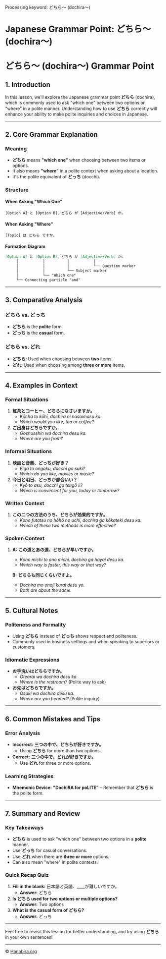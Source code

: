Processing keyword: どちら～ (dochira～)
# Japanese Grammar Point: どちら～ (dochira～)
# どちら～ (dochira～) Grammar Point
## 1. Introduction
In this lesson, we'll explore the Japanese grammar point **どちら** (dochira), which is commonly used to ask "which one" between two options or "where" in a polite manner. Understanding how to use **どちら** correctly will enhance your ability to make polite inquiries and choices in Japanese.

---
## 2. Core Grammar Explanation
### Meaning
- **どちら** means **"which one"** when choosing between two items or options.
- It also means **"where"** in a polite context when asking about a location.
- It's the polite equivalent of **どっち** (docchi).
### Structure
#### When Asking "Which One"
```plaintext
[Option A] と [Option B]、どちら が [Adjective/Verb] か。
```
#### When Asking "Where"
```plaintext
[Topic] は どちら ですか。
```
#### Formation Diagram
```markdown
[Option A] と [Option B]、どちら が [Adjective/Verb] か。
     │           │          │           │
     │           │          │           └── Question marker
     │           │          └── Subject marker
     │           └── "Which one"
     └── Connecting particle "and"
```
---
## 3. Comparative Analysis
### どちら vs. どっち
- **どちら** is the **polite** form.
- **どっち** is the **casual** form.
### どちら vs. どれ
- **どちら**: Used when choosing between **two** items.
- **どれ**: Used when choosing among **three or more** items.
---
## 4. Examples in Context
### Formal Situations
1. **紅茶とコーヒー、どちらになさいますか。**
   - *Kōcha to kōhī, dochira ni nasaimasu ka.*
   - *Which would you like, tea or coffee?*
2. **ご出身はどちらですか。**
   - *Goshusshin wa dochira desu ka.*
   - *Where are you from?*
### Informal Situations
1. **映画と音楽、どっちが好き？**
   - *Eiga to ongaku, docchi ga suki?*
   - *Which do you like, movies or music?*
2. **今日と明日、どっちが都合いい？**
   - *Kyō to asu, docchi ga tsugō ii?*
   - *Which is convenient for you, today or tomorrow?*
### Written Context
1. **この二つの方法のうち、どちらが効果的ですか。**
   - *Kono futatsu no hōhō no uchi, dochira ga kōkateki desu ka.*
   - *Which of these two methods is more effective?*
### Spoken Context
1. **A:** **この道とあの道、どちらが早いですか。**
   - *Kono michi to ano michi, dochira ga hayai desu ka.*
   - *Which way is faster, this way or that way?*
   
   **B:** **どちらも同じくらいですよ。**
   - *Dochira mo onaji kurai desu yo.*
   - *Both are about the same.*
---
## 5. Cultural Notes
### Politeness and Formality
- Using **どちら** instead of **どっち** shows respect and politeness.
- Commonly used in business settings and when speaking to superiors or customers.
### Idiomatic Expressions
- **お手洗いはどちらですか。**
  - *Otearai wa dochira desu ka.*
  - *Where is the restroom?* (Polite way to ask)
- **お先はどちらですか。**
  - *Osaki wa dochira desu ka.*
  - *Where are you headed?* (Polite inquiry)
---
## 6. Common Mistakes and Tips
### Error Analysis
- **Incorrect:** **三つの中で、どちらが好きですか。**
  - Using **どちら** for more than two options.
- **Correct:** **三つの中で、どれが好きですか。**
  - Use **どれ** for three or more options.
### Learning Strategies
- **Mnemonic Device:** **"DochiRA for poLITE"** – Remember that **どちら** is the polite form.
---
## 7. Summary and Review
### Key Takeaways
- **どちら** is used to ask "which one" between two options in a **polite** manner.
- Use **どっち** for casual conversations.
- Use **どれ** when there are **three or more** options.
- Can also mean "where" in polite contexts.
### Quick Recap Quiz
1. **Fill in the blank:** 日本語と英語、____が難しいですか。
   - **Answer:** どちら
2. **Is どちら used for two options or multiple options?**
   - **Answer:** Two options
3. **What is the casual form of どちら?**
   - **Answer:** どっち
---
Feel free to revisit this lesson for better understanding, and try using **どちら** in your own sentences!


---

© [Hanabira.org](https://hanabira.org)
